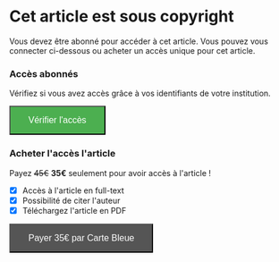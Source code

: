# Cet article est sous copyright

Vous devez être abonné pour accéder à cet article. Vous pouvez vous connecter ci-dessous ou acheter un accès unique pour cet article.

### Accès abonnés

Vérifiez si vous avez accès grâce à vos identifiants de votre institution.

<button style="padding: 15px 32px; font-size: 16px; color: white; background-color: #4CAF50; cursor: pointer"     	onclick="window.location.href='article.html'">Vérifier l'accès</button>

### Acheter l'accès l'article

Payez ~~45€~~ **35€** seulement pour avoir accès à l'article !

- [x] Accès à l'article en full-text
- [x] Possibilité de citer l'auteur
- [x] Téléchargez l'article en PDF

<button style="padding: 15px 32px; font-size: 16px; color: white; background-color: #555555; cursor: pointer" onclick="window.location.href='article.html'">Payer 35€ par Carte Bleue</button>
